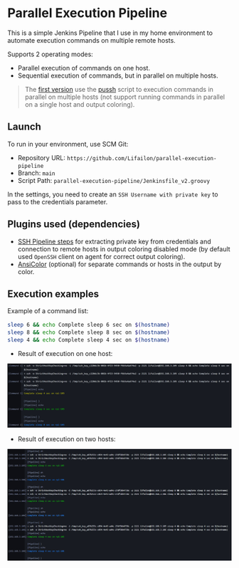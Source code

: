 # Parallel Execution Pipeline

This is a simple Jenkins Pipeline that I use in my home environment to automate execution commands on multiple remote hosts.

Supports 2 operating modes:

- Parallel execution of commands on one host.
- Sequential execution of commands, but in parallel on multiple hosts.

> The [first version](/parallel-execution-pipeline/Jenkinsfile_v1.groovy) use the [pussh](https://github.com/bearstech/pussh) script to execution commands in parallel on multiple hosts (not support running commands in parallel on a single host and output coloring).

## Launch

To run in your environment, use SCM Git:

- Repository URL: `https://github.com/Lifailon/parallel-execution-pipeline`
- Branch: `main`
- Script Path: `parallel-execution-pipeline/Jenkinsfile_v2.groovy`

In the settings, you need to create an `SSH Username with private key` to pass to the credentials parameter.

## Plugins used (dependencies)

- [SSH Pipeline steps](https://plugins.jenkins.io/ssh-steps) for extracting private key from credentials and connection to remote hosts in output coloring disabled mode (by default used `OpenSSH` client on agent for correct output coloring).
- [AnsiColor](https://plugins.jenkins.io/ansicolor) (optional) for separate commands or hosts in the output by color.

## Execution examples

Example of a command list:

```bash
sleep 6 && echo Complete sleep 6 sec on $(hostname)
sleep 8 && echo Complete sleep 8 sec on $(hostname)
sleep 4 && echo Complete sleep 4 sec on $(hostname)
```

- Result of execution on one host:

![](/.img/parallel-commands.jpg)

- Result of execution on two hosts:

![](/.img/parallel-hosts.jpg)
